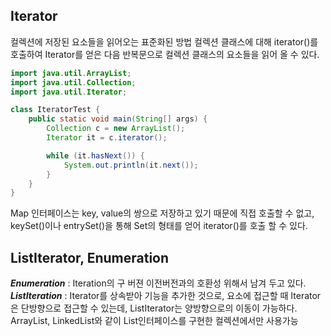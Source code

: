## Iterator

컬렉션에 저장된 요소들을 읽어오는 표준화된 방법
컬렉션 클래스에 대해 iterator()를 호출하여 Iterator를 얻은 다음 반복문으로 컬렉션 클래스의 요소들을 읽어 올 수 있다.

````java
import java.util.ArrayList;
import java.util.Collection;
import java.util.Iterator;

class IteratorTest {
	public static void main(String[] args) {
		Collection c = new ArrayList();
		Iterator it = c.iterator();

		while (it.hasNext()) {
			System.out.println(it.next());
		}
	}
} 
````

Map 인터페이스는 key, value의 쌍으로 저장하고 있기 때문에 직접 호출할 수 없고, keySet()이나 entrySet()을 통해 Set의 형태를 얻어
iterator()를 호출 할 수 있다.

## ListIterator, Enumeration

***Enumeration*** : Iteration의 구 버젼 이전버전과의 호환성 위해서 남겨 두고 있다.\
***ListIteration*** : Iterator를 상속받아 기능을 추가한 것으로, 요소에 접근할 때 Iterator은 단방향으로 접근할 수 있는데, ListIterator는 양방향으로의 이동이 가능하다.
ArrayList, LinkedList와 같이 List인터페이스를 구현한 컬렉션에서만 사용가능


